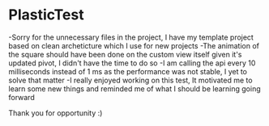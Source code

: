 # PlasticTest
-Sorry for the unnecessary files in the project, I have my template project based on clean archeticture which I use for new projects
-The animation of the square should have been done on the custom view itself given it's updated pivot, I didn't have the time to do so
-I am calling the api every 10 milliseconds instead of 1 ms as the performance was not stable, I yet to solve that matter
-I really enjoyed working on this test, It motivated me to learn some new things and reminded me of what I should be learning going forward

Thank you for opportunity :)
